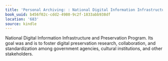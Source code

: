 ```yaml
---
title: 'Personal Archiving: : National Digital Information Infrastructure and Preservation…'
book_uuid: b456f02c-cdd2-4980-9c2f-1833abb938df
location: '683'
source: kindle
---
```


National Digital Information Infrastructure and Preservation Program. Its goal was and is to foster digital preservation research, collaboration, and standardization among government agencies, cultural institutions, and other stakeholders.